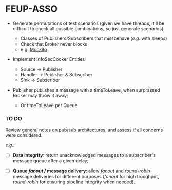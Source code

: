 # FEUP-ASSO

* Generate permutations of test scenarios (given we have threads, it'll be difficult to check all possible combinations, so just generate scenarios)
  * Classes of Publishers/Subscribers that missbehave (_e.g._ with sleeps)
  * Check that Broker never blocks
  * e.g. [Mockito](https://site.mockito.org)
* Implement InfoSecCooker Entities
  * Source -> Publisher
  * Handler -> Publisher & Subscriber
  * Sink -> Subscriber


* Publisher publishes a message with a timeToLeave, when surprassed Broker may throw it away;
  * Or timeToLeave per Queue


### TO DO
Review [general notes on pub/sub architectures](https://github.com/hugoferreira/asso-pipes-and-stuff-v19#general-notes-on-pubsub-architectures), and assess if all concerns were considered.

_e.g.:_
- [ ] **Data integrity**: return unacknowledged messages to a subscriber's message queue after a given delay;
- [ ] **Queue _fanout_ / message delivery**: allow _fanout_ and _round-robin_ message deliveries for different purposes (_fanout_ for high troughput, _round-robin_ for ensuring pipeline integrity when needed).

